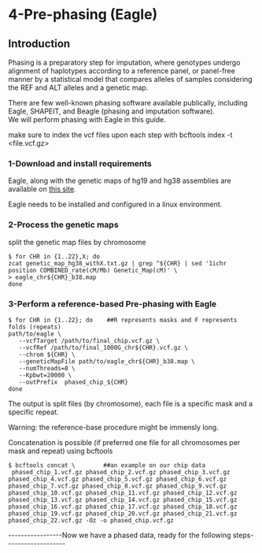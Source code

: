 # 4-Pre-phasing (Eagle)  
    
## Introduction     
  
Phasing is a preparatory step for imputation, where genotypes undergo alignment of haplotypes according to a reference panel, or panel-free manner by a statistical model that compares alleles of samples considering the REF and ALT alleles and a genetic map.   
  
There are few well-known phasing software available publically, including Eagle, SHAPEIT, and Beagle (phasing and imputation software).  
We will perform phasing with Eagle in this guide.   
    
make sure to index the vcf files upon each step with bcftools index -t \<file.vcf.gz\>  
  
### 1-Download and install requirements
  
Eagle, along with the genetic maps of hg19 and hg38 assemblies are available on <a href="https://alkesgroup.broadinstitute.org/Eagle/downloads/">this site</a>.  
  
Eagle needs to be installed and configured in a linux environment.  
  
### 2-Process the genetic maps  
  
split the genetic map files by chromosome  
   
    $ for CHR in {1..22},X; do  
    zcat genetic_map_hg38_withX.txt.gz | grep ^${CHR} | sed '1ichr position COMBINED_rate(cM/Mb) Genetic_Map(cM)' \  
    > eagle_chr${CHR}_b38.map  
    done  
  
### 3-Perform a reference-based Pre-phasing with Eagle  
   
    $ for CHR in {1..22}; do    ##R represents masks and F represents folds (repeats)  
    path/to/eagle \  
       --vcfTarget /path/to/final_chip.vcf.gz \  
       --vcfRef /path/to/final_1000G_chr${CHR}.vcf.gz \
       --chrom ${CHR} \  
       --geneticMapFile path/to/eagle_chr${CHR}_b38.map \  
       --numThreads=8 \  
       --Kpbwt=20000 \  
       --outPrefix  phased_chip_${CHR}  
    done  

The output is split files (by chromosome), each file is a specific mask and a specific repeat.  
  
Warning: the reference-base procedure might be immensly long.   
  
Concatenation is possible (if preferred one file for all chromosomes per mask and repeat) using bcftools    

    $ bcftools concat \        ##an example on our chip data  
     phased_chip_1.vcf.gz phased_chip_2.vcf.gz phased_chip_3.vcf.gz phased_chip_4.vcf.gz phased_chip_5.vcf.gz phased_chip_6.vcf.gz phased_chip_7.vcf.gz phased_chip_8.vcf.gz phased_chip_9.vcf.gz phased_chip_10.vcf.gz phased_chip_11.vcf.gz phased_chip_12.vcf.gz phased_chip_13.vcf.gz phased_chip_14.vcf.gz phased_chip_15.vcf.gz phased_chip_16.vcf.gz phased_chip_17.vcf.gz phased_chip_18.vcf.gz phased_chip_19.vcf.gz phased_chip_20.vcf.gz phased_chip_21.vcf.gz phased_chip_22.vcf.gz -Oz -o phased_chip.vcf.gz  
  

-----------------Now we have a phased data, ready for the following steps-------------------
